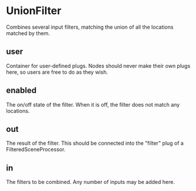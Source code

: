 # UnionFilter

Combines several input filters, matching the union
of all the locations matched by them.

## user

 Container for user-defined plugs. Nodes
should never make their own plugs here,
so users are free to do as they wish.

## enabled

 The on/off state of the filter. When it is off, the
filter does not match any locations.

## out

 The result of the filter. This should be connected into
the "filter" plug of a FilteredSceneProcessor.

## in

 The filters to be combined. Any number
of inputs may be added here.

